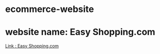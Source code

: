 # ecommerce-website

# website name: Easy Shopping.com

[Link : Easy Shopping.com](https://easyshopping122.000webhostapp.com/)
